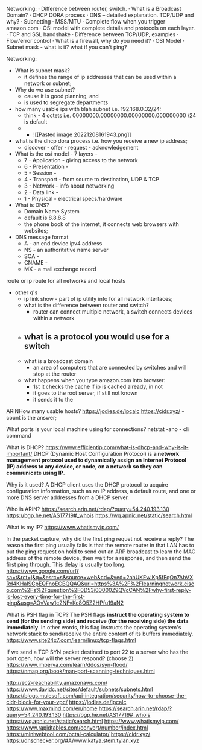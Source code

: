 Networking: 
· Difference between router, switch. 
· What is a Broadcast Domain? 
· DHCP DORA process 
· DNS – detailed explanation. TCP/UDP and why? 
· Subnetting · MSS/MTU 
· Complete flow when you trigger amazon.com 
· OSI model with complete details and protocols on each layer. 
· TCP and SSL handshake · Difference between TCP/UDP, examples 
· Flow/error control 
· What is a firewall, why do you need it? 
· OSI Model 
· Subnet mask - what is it?
what if you can't ping?

 
Networking:
- What is subnet mask?
	- it defines the range of ip addresses that can be used within a network or subnet;
- Why do we use subnet? 
	- cause it is good planning, and 
	- is used to segregate departments
- how many usable ips with blah subnet i.e. 192.168.0.32/24:
	- think - 4 octets i.e. 00000000.00000000.00000000.000000000 /24 is default
	- 
		- 	![[Pasted image 20221208161943.png]]
- what is the dhcp dora process i.e. how you receive a new ip address; 
	- discover - offer - request - acknowledgement
- What is the osi model - 7 layers - 
	- 7 - Application - giving access to the network
	- 6 - Presentation - 
	- 5 - Session - 
	- 4 - Transport - from source to destination, UDP & TCP
	- 3 - Network - info about networking 
	- 2 - Data link - 
	- 1 - Physical - electrical specs/hardware
- What is DNS?
	- Domain Name System
	- default is 8.8.8.8
	- the phone book of the internet, it connects web browsers with websites;
- DNS message format
	- A - an end device ipv4 address
	- NS - an authoritative name server
	- SOA - 
	- CNAME - 
	- MX - a mail exchange record

route or ip route for all networks and local hosts
- other q's
	- ip link show - part of ip utility info for all network interfaces;
	- what is the difference between router and switch?
		- router can connect multiple network, a switch connects devices within a network
	- what is a protocol you would use for a switch
		- 
	- what is a broadcast domain
		- an area of computers that are connected by switches and will stop at the router
	- what happens when you type amazon.com into browser:
		- 1st it checks the cache if ip is cached already, in not
		- it goes to the root server, if still not known
		- it sends it to the 
 
 
 
 
 
 
 
 ARINHow many usable hosts?
	https://jodies.de/ipcalc
	https://cidr.xyz/ - count is the answer;


What ports is your local machine using for connections? 
	netstat -ano - cli command

What is DHCP?
	https://www.efficientip.com/what-is-dhcp-and-why-is-it-important/
	DHCP (Dynamic Host Configuration Protocol) is **a network management protocol used to dynamically assign an Internet Protocol (IP) address to any device, or node, on a network so they can communicate using IP**.

Why is it used?
	A DHCP client uses the DHCP protocol to acquire configuration information, such as an IP address, a default route, and one or more DNS server addresses from a DHCP server.

Who is ARIN? 
	https://search.arin.net/rdap/?query=54.240.193.130
	https://bgp.he.net/AS17719#_whois
	https://wq.apnic.net/static/search.html

What is my IP?
	https://www.whatismyip.com/

In the packet capture, why did the first ping requet not receive a reply?
	The reason the first ping usually fails is that the remote router in that LAN has to put the ping request on hold to send out an ARP broadcast to learn the MAC address of the remote device, then wait for a response, and then send the first ping through. This delay is usually too long.
	https://www.google.com/url?sa=t&rct=j&q=&esrc=s&source=web&cd=&ved=2ahUKEwiKp5fFqOn7AhVXRd4KHaISCpEQFnoECBQQAQ&url=https%3A%2F%2Flearningnetwork.cisco.com%2Fs%2Fquestion%2F0D53i00000Z9QVcCAN%2Fwhy-first-reply-is-lost-every-time-for-the-first-ping&usg=AOvVaw1c2NFvKc8O5Z2HPfu19aN2

What is PSH flag in TCP?
	The PSH flags **instruct the operating system to send (for the sending side) and receive (for the receiving side) the data immediately**. In other words, this flag instructs the operating system's network stack to send/receive the entire content of its buffers immediately.
	https://www.site24x7.com/learn/linux/tcp-flags.html

If we send a TCP SYN packet destined to port 22 to  a server who has the port open, how will the server respond? (choose 2)
	https://www.imperva.com/learn/ddos/syn-flood/
	https://nmap.org/book/man-port-scanning-techniques.html












http://ec2-reachability.amazonaws.com/
https://www.davidc.net/sites/default/subnets/subnets.html
https://blogs.mulesoft.com/api-integration/security/how-to-choose-the-cidr-block-for-your-vpc/
https://jodies.de/ipcalc
https://www.maxmind.com/en/home
https://search.arin.net/rdap/?query=54.240.193.130
https://bgp.he.net/AS17719#_whois
https://wq.apnic.net/static/search.html
https://www.whatismyip.com/
https://www.rapidtables.com/convert/number/index.html
https://miniwebtool.com/octal-calculator/
https://cidr.xyz/
https://dnschecker.org/#A/www.katya.stem.tylan.xyz









